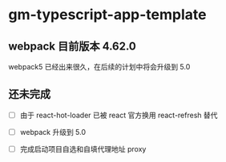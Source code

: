 # gm-typescript-app-template

## webpack 目前版本 4.62.0

webpack5 已经出来很久，在后续的计划中将会升级到 5.0

## 还未完成

- [ ] 由于 react-hot-loader 已被 react 官方换用 react-refresh 替代 

- [ ] webpack 升级到 5.0 

- [ ] 完成启动项目自选和自填代理地址 proxy
